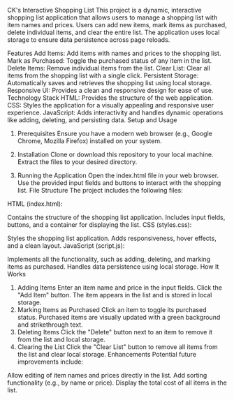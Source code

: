 CK's Interactive Shopping List
This project is a dynamic, interactive shopping list application that allows users to manage a shopping list with item names and prices. Users can add new items, mark items as purchased, delete individual items, and clear the entire list. The application uses local storage to ensure data persistence across page reloads.

Features
Add Items: Add items with names and prices to the shopping list.
Mark as Purchased: Toggle the purchased status of any item in the list.
Delete Items: Remove individual items from the list.
Clear List: Clear all items from the shopping list with a single click.
Persistent Storage: Automatically saves and retrieves the shopping list using local storage.
Responsive UI: Provides a clean and responsive design for ease of use.
Technology Stack
HTML: Provides the structure of the web application.
CSS: Styles the application for a visually appealing and responsive user experience.
JavaScript: Adds interactivity and handles dynamic operations like adding, deleting, and persisting data.
Setup and Usage
1. Prerequisites
Ensure you have a modern web browser (e.g., Google Chrome, Mozilla Firefox) installed on your system.

2. Installation
Clone or download this repository to your local machine.
Extract the files to your desired directory.
3. Running the Application
Open the index.html file in your web browser.
Use the provided input fields and buttons to interact with the shopping list.
File Structure
The project includes the following files:

HTML (index.html):

Contains the structure of the shopping list application.
Includes input fields, buttons, and a container for displaying the list.
CSS (styles.css):

Styles the shopping list application.
Adds responsiveness, hover effects, and a clean layout.
JavaScript (script.js):

Implements all the functionality, such as adding, deleting, and marking items as purchased.
Handles data persistence using local storage.
How It Works
1. Adding Items
Enter an item name and price in the input fields.
Click the "Add Item" button.
The item appears in the list and is stored in local storage.
2. Marking Items as Purchased
Click an item to toggle its purchased status.
Purchased items are visually updated with a green background and strikethrough text.
3. Deleting Items
Click the "Delete" button next to an item to remove it from the list and local storage.
4. Clearing the List
Click the "Clear List" button to remove all items from the list and clear local storage.
Enhancements
Potential future improvements include:

Allow editing of item names and prices directly in the list.
Add sorting functionality (e.g., by name or price).
Display the total cost of all items in the list.